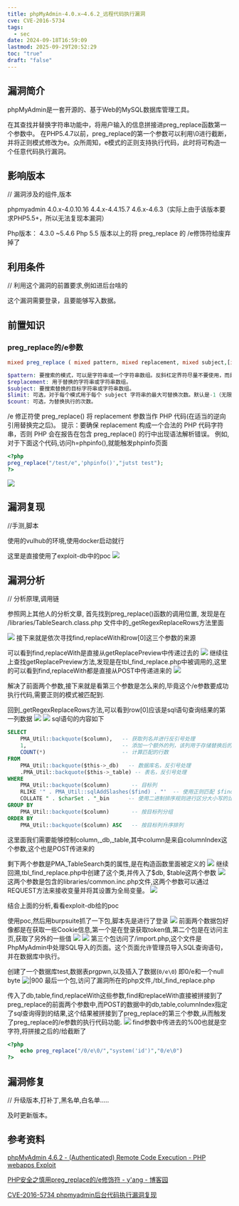 ```yaml
---
title: phpMyAdmin-4.0.x—4.6.2_远程代码执行漏洞
cve: CVE-2016-5734
tags:
  - sec
date: 2024-09-18T16:59:09
lastmod: 2025-09-29T20:52:29
toc: "true"
draft: "false"
---
```

##  漏洞简介
phpMyAdmin是一套开源的、基于Web的MySQL数据库管理工具。

在其查找并替换字符串功能中，将用户输入的信息拼接进preg_replace函数第一个参数中。
在PHP5.4.7以前，preg_replace的第一个参数可以利用\\0进行截断，并将正则模式修改为e。众所周知，e模式的正则支持执行代码，此时将可构造一个任意代码执行漏洞。

##  影响版本
// 漏洞涉及的组件,版本

phpmyadmin
4.0.x-4.0.10.16
4.4.x-4.4.15.7
4.6.x-4.6.3（实际上由于该版本要求PHP5.5+，所以无法复现本漏洞）

Php版本： 4.3.0 ~5.4.6
Php 5.5 版本以上的将 preg_replace 的 /e修饰符给废弃掉了

## 利用条件
// 利用这个漏洞的前置要求,例如进后台啥的

这个漏洞需要登录，且要能够写入数据。

## 前置知识
### preg_replace的/e参数

```php
mixed preg_replace ( mixed pattern, mixed replacement, mixed subject,[int limit],[int count])

$pattern: 要搜索的模式，可以是字符串或一个字符串数组。反斜杠定界符尽量不要使用，而是使用 # 或者 ~
$replacement: 用于替换的字符串或字符串数组。
$subject: 要搜索替换的目标字符串或字符串数组。
$limit: 可选，对于每个模式用于每个 subject 字符串的最大可替换次数。默认是-1（无限制）。
$count: 可选，为替换执行的次数。
```
/e 修正符使 preg_replace() 将 replacement 参数当作 PHP 代码(在适当的逆向引用替换完之后)。
提示：要确保 replacement 构成一个合法的 PHP 代码字符串，否则 PHP 会在报告在包含 preg_replace() 的行中出现语法解析错误。
例如,对于下面这个代码,访问h=phpinfo(),就能触发phpinfo页面
```php
<?php
preg_replace("/test/e",'phpinfo()',"jutst test");
?>
```
![](https://img.l1uyun.one/phpMyAdmin_4.0.x—4.6.2_远程代码执行漏洞_image_1.png)
## 漏洞复现
//手测,脚本

使用的vulhub的环境,使用docker启动就行

这里是直接使用了exploit-db中的poc
![](https://img.l1uyun.one/phpMyAdmin_4.0.x—4.6.2_远程代码执行漏洞_image_2.png)


## 漏洞分析
// 分析原理,调用链

参照网上其他人的分析文章,
首先找到preg_replace()函数的调用位置,
发现是在 /libraries/TableSearch.class.php 文件中的_getRegexReplaceRows方法里面

![](https://img.l1uyun.one/phpMyAdmin_4.0.x—4.6.2_远程代码执行漏洞_image_3.png)
接下来就是依次寻找find,replaceWith和row[0]这三个参数的来源

可以看到find,replaceWith是直接从getReplacePreview中传递过去的
![](https://img.l1uyun.one/phpMyAdmin_4.0.x—4.6.2_远程代码执行漏洞_image_4.png)
继续往上查找getReplacePreview方法,发现是在tbl_find_replace.php中被调用的,这里的可以看到find,replaceWith都是直接从POST中传递进来的
![](https://img.l1uyun.one/phpMyAdmin_4.0.x—4.6.2_远程代码执行漏洞_image_5.png)

解决了前面两个参数,接下来就是看第三个参数是怎么来的,毕竟这个/e参数要成功执行代码,需要正则的模式被匹配到.

回到_getRegexReplaceRows方法,可以看到row\[0\]应该是sql语句查询结果的第一列数据
![](https://img.l1uyun.one/phpMyAdmin_4.0.x—4.6.2_远程代码执行漏洞_image_6.png)
![](https://img.l1uyun.one/phpMyAdmin_4.0.x—4.6.2_远程代码执行漏洞_image_7.png)
sql语句的内容如下
```sql
SELECT 
    PMA_Util::backquote($column),   -- 获取列名并进行反引号处理
    1,                              -- 添加一个额外的列，该列用于存储替换后的值
    COUNT(*)                        -- 计算匹配的行数
FROM 
    PMA_Util::backquote($this->_db)   -- 数据库名，反引号处理
    .PMA_Util::backquote($this->_table) -- 表名，反引号处理
WHERE 
    PMA_Util::backquote($column)       -- 目标列
    RLIKE '" . PMA_Util::sqlAddSlashes($find) . "'  -- 使用正则匹配 $find，确保字符转义
    COLLATE " . $charSet . "_bin      -- 使用二进制排序规则进行区分大小写的比较
GROUP BY 
    PMA_Util::backquote($column)       -- 按目标列分组
ORDER BY 
    PMA_Util::backquote($column) ASC   -- 按目标列升序排列
```
这里面我们需要能够控制column,\_db,\_table,其中column是来自columnIndex这个参数,这个也是POST传进来的

剩下两个参数是PMA_TableSearch类的属性,是在构造函数里面被定义的
![](https://img.l1uyun.one/phpMyAdmin_4.0.x—4.6.2_远程代码执行漏洞_image_8.png)
继续回溯,tbl_find_replace.php中创建了这个类,并传入了$db, $table这两个参数
![](https://img.l1uyun.one/phpMyAdmin_4.0.x—4.6.2_远程代码执行漏洞_image_9.png)
这两个参数是包含的libraries/common.inc.php文件,这两个参数可以通过REQUEST方法来接收变量并将其设置为全局变量。
![](https://img.l1uyun.one/phpMyAdmin_4.0.x—4.6.2_远程代码执行漏洞_image_10.png)

结合上面的分析,看看exploit-db给的poc

使用poc,然后用burpsuite抓了一下包,脚本先是进行了登录
![](https://img.l1uyun.one/phpMyAdmin_4.0.x—4.6.2_远程代码执行漏洞_image_11.png)
前面两个数据包好像都是在获取一些Cookie信息,第一个是在登录获取token值,第二个包是在访问主页,获取了另外的一些值
![](https://img.l1uyun.one/phpMyAdmin_4.0.x—4.6.2_远程代码执行漏洞_image_12.png)
![](https://img.l1uyun.one/phpMyAdmin_4.0.x—4.6.2_远程代码执行漏洞_image_13.png)
第三个包访问了/import.php,这个文件是PhpMyAdmin中处理SQL导入的页面。这个页面允许管理员导入SQL查询语句，并在数据库中执行。

创建了一个数据库test,数据表prgpwn,以及插入了数据(`0/e\0`)  即0/e和一个null byte
![|900](https://img.l1uyun.one/phpMyAdmin_4.0.x—4.6.2_远程代码执行漏洞_image_14.png)
最后一个包,访问了漏洞所在的php文件,/tbl_find_replace.php

传入了db,table,find,replaceWith这些参数,find和replaceWith直接被拼接到了preg_replace的前面两个参数中,而POST的数据中的db,table,columnIndex指定了sql查询得到的结果,这个结果被拼接到了preg_replace的第三个参数,从而触发了preg_replace的/e参数的执行代码功能.
![](https://img.l1uyun.one/phpMyAdmin_4.0.x—4.6.2_远程代码执行漏洞_image_15.png)
find参数中传进去的%00也就是空字符,将拼接之后的/给截断了
```php
<?php
	echo preg_replace("/0/e\0/","system('id')","0/e\0")
?>
```
## 漏洞修复
// 升级版本,打补丁,黑名单,白名单.....

及时更新版本。

## 参考资料
[phpMyAdmin 4.6.2 - (Authenticated) Remote Code Execution - PHP webapps Exploit](https://www.exploit-db.com/exploits/40185)

[PHP安全之慎用preg\_replace的/e修饰符 - y'ang - 博客园](https://www.cnblogs.com/angly/p/3157736.html)

[CVE-2016-5734 phpmyadmin后台代码执行漏洞复现](https://xz.aliyun.com/t/7836)
